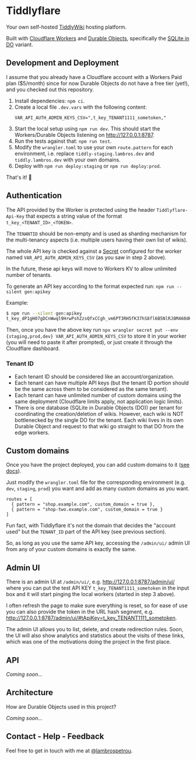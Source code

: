 # Tiddlyflare

Your own self-hosted [TiddlyWiki](https://tiddlywiki.com/) hosting platform.

Built with [Cloudflare Workers](https://developers.cloudflare.com/workers/) and [Durable Objects](https://developers.cloudflare.com/durable-objects/), specifically the [SQLite in DO](https://blog.cloudflare.com/sqlite-in-durable-objects/) variant.

## Development and Deployment

I assume that you already have a Cloudflare account with a Workers Paid plan ($5/month) since for now Durable Objects do not have a free tier (yet!), and you checked out this repository.

1. Install dependencies: `npm ci`.
2. Create a local file `.dev.vars` with the following content:
    ```
    VAR_API_AUTH_ADMIN_KEYS_CSV=",t_key_TENANT1111_sometoken,"
    ```
3. Start the local setup using `npm run dev`. This should start the Workers/Durable Objects listening on <http://127.0.0.1:8787>.
4. Run the tests against that: `npm run test`.
5. Modify the `wrangler.toml` to use your own `route.pattern` for each environment, i.e. replace `tiddly-staging.lambros.dev` and `tiddly.lambros.dev` with your own domains.
6. Deploy with `npm run deploy:staging` or `npm run deploy:prod`.

That's it! 🥳

## Authentication

The API provided by the Worker is protected using the header `Tiddlyflare-Api-Key` that expects a string value of the format `t_key_<TENANT_ID>_<TOKEN>`.

The `TENANTID` should be non-empty and is used as sharding mechanism for the multi-tenancy aspects (i.e. multiple users having their own list of wikis).

The whole API key is checked against a [Secret](https://developers.cloudflare.com/workers/configuration/secrets/) configured for the worker named `VAR_API_AUTH_ADMIN_KEYS_CSV` (as you saw in step 2 above).

In the future, these api keys will move to Workers KV to allow unlimited number of tenants.

To generate an API key according to the format expected run: `npm run --silent gen:apikey`

Example:
```sh
$ npm run --silent gen:apikey
t_key_dP1gH07gDCnWwql9HrwPshZzsQfxCCgh_vm6PT3RH5fK37hS8fl6B5NlRJ8M460dKD4qS
```

Then, once you have the above key run `npx wrangler secret put --env {staging,prod,dev} VAR_API_AUTH_ADMIN_KEYS_CSV` to store it in your worker (you will need to paste it after prompted), or just create it through the Cloudflare dashboard.

### Tenant ID

- Each tenant ID should be considered like an account/organization.
- Each tenant can have multiple API keys (but the tenant ID portion should be the same across them to be considered as the same tenant).
- Each tenant can have unlimited number of custom domains using the same deployment (Cloudflare limits apply, not application logic limits).
- There is one database (SQLite in Durable Objects (DO)) per tenant for coordinating the creation/deletion of wikis. However, each wiki is NOT bottlenecked by the single DO for the tenant. Each wiki lives in its own Durable Object and request to that wiki go straight to that DO from the edge workers.

## Custom domains

Once you have the project deployed, you can add custom domains to it ([see docs](https://developers.cloudflare.com/workers/configuration/routing/custom-domains/#set-up-a-custom-domain-in-your-wranglertoml)).

Just modify the `wrangler.toml` file for the corresponding environment (e.g. `dev`, `staging`, `prod`) you want and add as many custom domains as you want.

```
routes = [
  { pattern = "shop.example.com", custom_domain = true },
  { pattern = "shop-two.example.com", custom_domain = true }
]
```

Fun fact, with Tiddlyflare it's not the domain that decides the "account used" but the `TENANT_ID` part of the API key (see previous section).

So, as long as you use the same API key, accessing the `/admin/ui/` admin UI from any of your custom domains is exactly the same.

## Admin UI

There is an admin UI at `/admin/ui/`, e.g. <http://127.0.0.1:8787/admin/ui/> where you can put the test API KEY `t_key_TENANT1111_sometoken` in the input box and it will start pinging the local workers (started in step 3 above).

I often refresh the page to make sure everything is reset, so for ease of use you can also provide the token in the URL hash segment, e.g. <http://127.0.0.1:8787/admin/ui/#tApiKey=t_key_TENANT1111_sometoken>.

The admin UI allows you to list, delete, and create redirection rules.
Soon, the UI will also show analytics and statistics about the visits of these links, which was one of the motivations doing the project in the first place.

## API

_Coming soon..._

## Architecture

How are Durable Objects used in this project?

_Coming soon..._

## Contact - Help - Feedback

Feel free to get in touch with me at [@lambrospetrou](https://x.com/LambrosPetrou).
